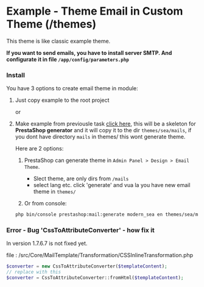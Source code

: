 # Example - Theme Email in Custom Theme (/themes)
This theme is like classic example theme.

**If you want to send emails, you have to install server SMTP. And configurate it in file ``/app/config/parameters.php``**

### Install
You have 3 options to create email theme in module:
1. Just copy example to the root project

    or

1. Make example from previousle task [click here](https://github.com/damian-pm/prestashop_examples/tree/master/examples/ExampleEmailTheme), this will be a skeleton for **PrestaShop generator** and it will copy it to the dir `themes/sea/mails`, if you dont have directory `mails` in themes/ this wont generate theme.

    Here are 2 options:
    1. PrestaShop can generate theme in `Admin Panel > Design > Email Theme`.
        * Slect theme, are only dirs from `/mails`
        * select lang
        etc.
        click 'generate' and vua la you have new email theme in `themes/`

    1. Or from console:
    ```bash
    php bin/console prestashop:mail:generate modern_sea en themes/sea/mails
    ```



### Error - Bug 'CssToAttributeConverter' - how fix it
In version 1.7.6.7 is not fixed yet.

file : /src/Core/MailTemplate/Transformation/CSSInlineTransformation.php
```php
$converter = new CssToAttributeConverter($templateContent);
// replace with this
$converter = CssToAttributeConverter::fromHtml($templateContent);
```
